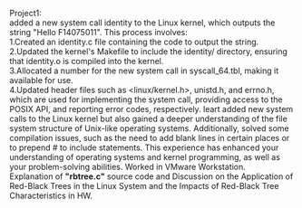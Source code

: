 Project1:  
added a new system call identity to the Linux kernel, which outputs the string "Hello F14075011". This process involves:  
1.Created an identity.c file containing the code to output the string.  
2.Updated the kernel's Makefile to include the identity/ directory, ensuring that identity.o is compiled into the kernel.  
3.Allocated a number for the new system call in syscall_64.tbl, making it available for use.  
4.Updated header files such as <linux/kernel.h>, unistd.h, and errno.h, which are used for implementing the system call, providing access to the POSIX API, and reporting error codes, respectively.
leart added new system calls to the Linux kernel but also gained a deeper understanding of the file system structure of Unix-like operating systems. Additionally, solved some compilation issues, such as the need to add blank lines in certain places or to prepend # to include statements. This experience has enhanced your understanding of operating systems and kernel programming, as well as your problem-solving abilities.
Worked in VMware Workstation.    
Explanation of **"rbtree.c"** source code and Discussion on the Application of Red-Black Trees in the Linux System and the Impacts of Red-Black Tree Characteristics in HW.
